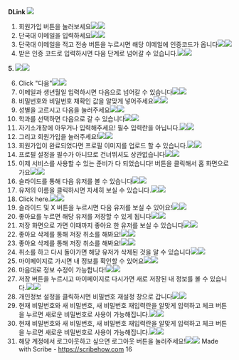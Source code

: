 **DLink ![](Aspose.Words.fa41c1e6-df12-402b-b47d-ac5fee3febfd.001.png)**

1. 회원가입 버튼을 눌러보세요![](Aspose.Words.fa41c1e6-df12-402b-b47d-ac5fee3febfd.002.png)![](Aspose.Words.fa41c1e6-df12-402b-b47d-ac5fee3febfd.003.jpeg)
2. 단국대 이메일을 입력하세요![](Aspose.Words.fa41c1e6-df12-402b-b47d-ac5fee3febfd.004.png)![](Aspose.Words.fa41c1e6-df12-402b-b47d-ac5fee3febfd.005.jpeg)
3. 단국대 이메일을 적고 전송 버튼을 누르시면 해당 이메일에 인증코드가 옵니다![](Aspose.Words.fa41c1e6-df12-402b-b47d-ac5fee3febfd.004.png)![](Aspose.Words.fa41c1e6-df12-402b-b47d-ac5fee3febfd.006.jpeg)
4. 받은 인증 코드로 입력하시면 다음 단계로 넘어갈 수 있습니다.![](Aspose.Words.fa41c1e6-df12-402b-b47d-ac5fee3febfd.004.png)![](Aspose.Words.fa41c1e6-df12-402b-b47d-ac5fee3febfd.007.jpeg)

**5. ![](Aspose.Words.fa41c1e6-df12-402b-b47d-ac5fee3febfd.004.png)![](Aspose.Words.fa41c1e6-df12-402b-b47d-ac5fee3febfd.008.jpeg)**

6. Click "다음"![](Aspose.Words.fa41c1e6-df12-402b-b47d-ac5fee3febfd.004.png)![](Aspose.Words.fa41c1e6-df12-402b-b47d-ac5fee3febfd.009.jpeg)
7. 이메일과 생년월일 입력하시면 다음으로 넘어갈 수 있습니다![](Aspose.Words.fa41c1e6-df12-402b-b47d-ac5fee3febfd.004.png)![](Aspose.Words.fa41c1e6-df12-402b-b47d-ac5fee3febfd.010.jpeg)
8. 비밀번호와 비밀번호 재확인 값을 알맞게 넣어주세요![](Aspose.Words.fa41c1e6-df12-402b-b47d-ac5fee3febfd.004.png)![](Aspose.Words.fa41c1e6-df12-402b-b47d-ac5fee3febfd.011.jpeg)
9. 성별을 고르시고 다음을 눌러주세요![](Aspose.Words.fa41c1e6-df12-402b-b47d-ac5fee3febfd.004.png)![](Aspose.Words.fa41c1e6-df12-402b-b47d-ac5fee3febfd.012.jpeg)
10. 학과를 선택하면 다음으로 갈 수 있습니다![](Aspose.Words.fa41c1e6-df12-402b-b47d-ac5fee3febfd.004.png)![](Aspose.Words.fa41c1e6-df12-402b-b47d-ac5fee3febfd.013.jpeg)
11. 자기소개창에 아무거나 입력해주세요! 필수 입력란을 아닙니다.![](Aspose.Words.fa41c1e6-df12-402b-b47d-ac5fee3febfd.004.png)![](Aspose.Words.fa41c1e6-df12-402b-b47d-ac5fee3febfd.014.jpeg)
12. 그리고 회원가입을 눌러주세요!![](Aspose.Words.fa41c1e6-df12-402b-b47d-ac5fee3febfd.004.png)![](Aspose.Words.fa41c1e6-df12-402b-b47d-ac5fee3febfd.015.jpeg)
13. 회원가입이 완료되었다면 프로필 이미지를 업로드 할 수 있습니다.![](Aspose.Words.fa41c1e6-df12-402b-b47d-ac5fee3febfd.004.png)![](Aspose.Words.fa41c1e6-df12-402b-b47d-ac5fee3febfd.016.jpeg)
14. 프로필 설정을 필수가 아니므로 건너뛰셔도 상관없습니다![](Aspose.Words.fa41c1e6-df12-402b-b47d-ac5fee3febfd.004.png)![](Aspose.Words.fa41c1e6-df12-402b-b47d-ac5fee3febfd.017.jpeg)
15. 이제 서비스를 사용할 수 있는 준비가 다 되었습니다! 버튼을 클릭해서 홈 화면으로 가요![](Aspose.Words.fa41c1e6-df12-402b-b47d-ac5fee3febfd.004.png)![](Aspose.Words.fa41c1e6-df12-402b-b47d-ac5fee3febfd.018.jpeg)
16. 슬라이드를 통해 다음 유저를 볼 수 있습니다![](Aspose.Words.fa41c1e6-df12-402b-b47d-ac5fee3febfd.004.png)![](Aspose.Words.fa41c1e6-df12-402b-b47d-ac5fee3febfd.019.jpeg)
17. 유저의 이름을 클릭하시면 자세히 보실 수 있습니다.![](Aspose.Words.fa41c1e6-df12-402b-b47d-ac5fee3febfd.004.png)![](Aspose.Words.fa41c1e6-df12-402b-b47d-ac5fee3febfd.020.jpeg)
18. Click here.![](Aspose.Words.fa41c1e6-df12-402b-b47d-ac5fee3febfd.004.png)![](Aspose.Words.fa41c1e6-df12-402b-b47d-ac5fee3febfd.021.jpeg)
19. 슬라이드 및 X 버튼을 누르시면 다음 유저를 보실 수 있어요!![](Aspose.Words.fa41c1e6-df12-402b-b47d-ac5fee3febfd.004.png)![](Aspose.Words.fa41c1e6-df12-402b-b47d-ac5fee3febfd.022.jpeg)
20. 좋아요를 누르면 해당 유저를 저장할 수 있게 됩니다![](Aspose.Words.fa41c1e6-df12-402b-b47d-ac5fee3febfd.004.png)![](Aspose.Words.fa41c1e6-df12-402b-b47d-ac5fee3febfd.023.jpeg)
21. 저장 화면으로 가면 이때까지 좋아요 한 유저를 보실 수 있습니다![](Aspose.Words.fa41c1e6-df12-402b-b47d-ac5fee3febfd.004.png)![](Aspose.Words.fa41c1e6-df12-402b-b47d-ac5fee3febfd.024.jpeg)
22. 좋아요 삭제를 통해 저장 취소를 해봐요!![](Aspose.Words.fa41c1e6-df12-402b-b47d-ac5fee3febfd.004.png)![](Aspose.Words.fa41c1e6-df12-402b-b47d-ac5fee3febfd.025.jpeg)
23. 좋아요 삭제를 통해 저장 취소를 해봐요!![](Aspose.Words.fa41c1e6-df12-402b-b47d-ac5fee3febfd.004.png)![](Aspose.Words.fa41c1e6-df12-402b-b47d-ac5fee3febfd.026.jpeg)
24. 취소를 하고 다시 돌아가면 해당 유저가 삭제된 것을 알 수 있습니다![](Aspose.Words.fa41c1e6-df12-402b-b47d-ac5fee3febfd.004.png)![](Aspose.Words.fa41c1e6-df12-402b-b47d-ac5fee3febfd.027.jpeg)
25. 마이페이지로 가시면 내 정보를 확인할 수 있어요![](Aspose.Words.fa41c1e6-df12-402b-b47d-ac5fee3febfd.004.png)![](Aspose.Words.fa41c1e6-df12-402b-b47d-ac5fee3febfd.028.jpeg)
26. 마음대로 정보 수정이 가능합니다!![](Aspose.Words.fa41c1e6-df12-402b-b47d-ac5fee3febfd.004.png)![](Aspose.Words.fa41c1e6-df12-402b-b47d-ac5fee3febfd.029.jpeg)
27. 저장 버튼을 누르시고 마이페이지로 다시가면 새로 저장된 내 정보를 볼 수 있습니다.![](Aspose.Words.fa41c1e6-df12-402b-b47d-ac5fee3febfd.004.png)![](Aspose.Words.fa41c1e6-df12-402b-b47d-ac5fee3febfd.030.jpeg)
28. 개인정보 설정을 클릭하시면 비밀번호 재설정 창으로 갑니다![](Aspose.Words.fa41c1e6-df12-402b-b47d-ac5fee3febfd.004.png)![](Aspose.Words.fa41c1e6-df12-402b-b47d-ac5fee3febfd.031.jpeg)
29. 현재 비밀번호와 새 비밀번호, 새 비밀번호 재입력란을 알맞게 입력하고 체크 버튼을 누르면 새로운 비밀번호로 사용이 가능해집니다.![](Aspose.Words.fa41c1e6-df12-402b-b47d-ac5fee3febfd.004.png)![](Aspose.Words.fa41c1e6-df12-402b-b47d-ac5fee3febfd.032.jpeg)
30. 현재 비밀번호와 새 비밀번호, 새 비밀번호 재입력란을 알맞게 입력하고 체크 버튼을 누르면 새로운 비밀번호로 사용이 가능해집니다.![](Aspose.Words.fa41c1e6-df12-402b-b47d-ac5fee3febfd.004.png)![](Aspose.Words.fa41c1e6-df12-402b-b47d-ac5fee3febfd.033.jpeg)
31. 해당 계정에서 로그아웃하고 싶으면 로그아웃 버튼을 눌러주세요!![](Aspose.Words.fa41c1e6-df12-402b-b47d-ac5fee3febfd.004.png)![](Aspose.Words.fa41c1e6-df12-402b-b47d-ac5fee3febfd.034.jpeg)
    Made with Scribe - https://scribehow.com 16
